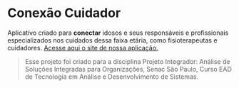 # Conexão Cuidador
Aplicativo criado para **conectar** idosos e seus responsáveis e profissionais especializados nos cuidados dessa faixa etária, como fisioterapeutas e cuidadores.
[Acesse aqui o site de nossa aplicação.](https://fabicandido.github.io/conexaocuidador.github.io/)
>Esse projeto foi criado para a disciplina Projeto Integrador: Análise de Soluções Integradas para Organizações, Senac São Paulo, Curso EAD de Tecnologia em Análise e Desenvolvimento de Sistemas.
